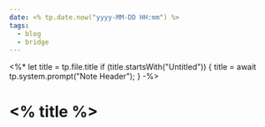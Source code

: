 ```yaml
---
date: <% tp.date.now("yyyy-MM-DD HH:mm") %>
tags:
  - blog
  - bridge
---
```

<%*
let title = tp.file.title
if (title.startsWith("Untitled")) {
  title = await tp.system.prompt("Note Header");
}
-%>
# <% title %>

